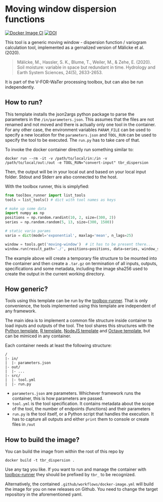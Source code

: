 # Moving window dispersion functions

[![Docker Image CI](https://github.com/VForWaTer/tool_moving_dispersion/actions/workflows/docker-image.yml/badge.svg)](https://github.com/VForWaTer/tool_moving_dispersion/actions/workflows/docker-image.yml)
[![DOI](https://zenodo.org/badge/DOI/10.5281/zenodo.7358567.svg)](https://doi.org/10.5281/zenodo.7358567)

This tool is a generic moving window - dispersion function / variogram calculation tool,
implemented as a gernalized version of Mälicke et al. (2020).

> Mälicke, M., Hassler, S. K., Blume, T., Weiler, M., & Zehe, E. (2020). Soil moisture: variable in space but redundant in time. Hydrology and Earth System Sciences, 24(5), 2633-2653.

It is part of the V-FOR-WaTer processing toolbox, but can also be run independently.

## How to run?

This template installs the json2args python package to parse the parameters in the `/in/parameters.json`. This assumes that
the files are not renamed and not moved and there is actually only one tool in the container. For any other case, the environment variables
`PARAM_FILE` can be used to specify a new location for the `parameters.json` and `TOOL_RUN` can be used to specify the tool to be executed.
The `run.py` has to take care of that.

To invoke the docker container directly run something similar to:
```
docker run --rm -it -v /path/to/local/in:/in -v /path/to/local/out:/out -e TOOL_RUN="convert-input" tbr_dispersion
```

Then, the output will be in your local out and based on your local input folder. Stdout and Stderr are also connected to the host.

With the toolbox runner, this is simplyfied:

```python
from toolbox_runner import list_tools
tools = list_tools() # dict with tool names as keys

# make up some data
import numpy as np
positions = np.random.randint(10, 2, size=(300, 2))
series = np.random.random(5, 13, size=(300, 1500))

# static vario params
vario = dict(model='exponential', maxlag='mean', n_lags=25)

window = tools.get('moving-window')  # it has to be present there...
window.run(result_path='./', positions=positions, data=series, window_size=60, variogram=vario)
```
The example above will create a temporary file structure to be mounted into the container and then create a `.tar.gz` on termination of all 
inputs, outputs, specifications and some metadata, including the image sha256 used to create the output in the current working directory.


## How generic?

Tools using this template can be run by the [toolbox-runner](https://github.com/hydrocode-de/tool-runner). 
That is only convenience, the tools implemented using this template are independent of any framework.

The main idea is to implement a common file structure inside container to load inputs and outputs of the 
tool. The tool shares this structures with the [Python template](https://github.com/vforwater/tool_template_python), [R template](https://github.com/vforwater/tool_template_r), [NodeJS template](https://github.com/vforwater/tool_template_node) 
and [Octave template](https://github.com/vforwater/tool_template_octave), but can be mimiced in any container.

Each container needs at least the following structure:

```
/
|- in/
|  |- parameters.json
|- out/
|  |- ...
|- src/
|  |- tool.yml
|  |- run.py
```

* `parameters.json` are parameters. Whichever framework runs the container, this is how parameters are passed.
* `tool.yml` is the tool specification. It contains metadata about the scope of the tool, the number of endpoints (functions) and their parameters
* `run.py` is the tool itself, or a Python script that handles the execution. It has to capture all outputs and either `print` them to console or create files in `/out`

## How to build the image?

You can build the image from within the root of this repo by
```
docker build -t tbr_dispersion .
```

Use any tag you like. If you want to run and manage the container with [toolbox-runner](https://github.com/hydrocode-de/tool-runner)
they should be prefixed by `tbr_` to be recognized. 

Alternatively, the contained `.github/workflows/docker-image.yml` will build the image for you 
on new releases on Github. You need to change the target repository in the aforementioned yaml.

